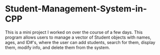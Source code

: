 # Student-Management-System-in-CPP
This is a mini project I worked on over the course of a few days.
This program allows users to manage a vector of Student objects with names, ages, and ID#'s, where the user can add students, search for them, display them, modify info, and delete them from the system.
